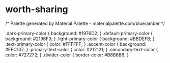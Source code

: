 # worth-sharing

/* Palette generated by Material Palette - materialpalette.com/blue/amber */

.dark-primary-color    { background: #1976D2; }
.default-primary-color { background: #2196F3; }
.light-primary-color   { background: #BBDEFB; }
.text-primary-color    { color: #FFFFFF; }
.accent-color          { background: #FFC107; }
.primary-text-color    { color: #212121; }
.secondary-text-color  { color: #727272; }
.divider-color         { border-color: #B6B6B6; }
